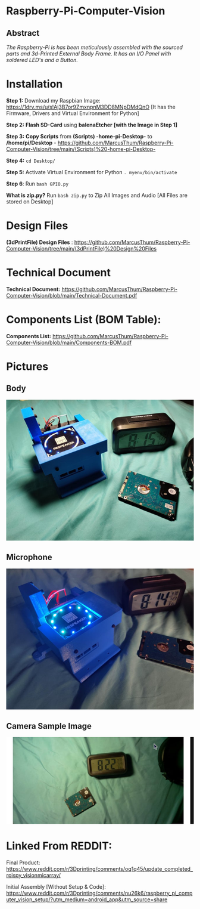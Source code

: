 # **Raspberry-Pi-Computer-Vision**

## **Abstract**

*The Raspberry-Pi is has been meticulously assembled with the sourced
parts and 3d-Printed External Body Frame. It has an I/O Panel with
soldered LED's and a Button.*

# Installation


**Step 1:** Download my Raspbian Image: https://1drv.ms/u/s!Aj3B7or9ZmxnpnM3DD8MNpDMdQnO [It has the Firmware, Drivers and Virtual Environment for Python]

**Step 2:** **Flash SD-Card** using **balenaEtcher** **[with the Image in Step 1]**

**Step 3:** **Copy Scripts** from **(Scripts) -home-pi-Desktop-** to **/home/pi/Desktop** - https://github.com/MarcusThum/Raspberry-Pi-Computer-Vision/tree/main/(Scripts)%20-home-pi-Desktop-

**Step 4:** ``` cd Desktop/ ```

**Step 5:** Activate Virtual Environment for Python ``` . myenv/bin/activate ```

**Step 6**: Run ``` bash GPIO.py ```

**What is zip.py?** Run ```bash zip.py``` to Zip All Images and Audio [All Files are stored on Desktop]


# Design Files

**(3dPrintFile) Design Files** : https://github.com/MarcusThum/Raspberry-Pi-Computer-Vision/tree/main/(3dPrintFile)%20Design%20Files

# Technical Document

**Technical Document:** https://github.com/MarcusThum/Raspberry-Pi-Computer-Vision/blob/main/Technical-Document.pdf

# Components List (BOM Table):

**Components List:** https://github.com/MarcusThum/Raspberry-Pi-Computer-Vision/blob/main/Components-BOM.pdf


# Pictures
## Body
![](media/Final_2.jpg)
## Microphone
![](media/Mic.jpg)
## Camera Sample Image
![](media/Camera_1.jpg)


# Linked From REDDIT:
Final Product: https://www.reddit.com/r/3Dprinting/comments/oq1q45/update_completed_rpispy_visionmicarray/

Initial Assembly [Without Setup & Code]: https://www.reddit.com/r/3Dprinting/comments/nu26k6/raspberry_pi_computer_vision_setup/?utm_medium=android_app&utm_source=share
